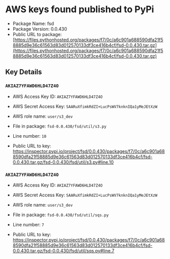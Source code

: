 # AWS keys found published to PyPi

* Package Name: fsd
* Package Version: 0.0.430
* Public URL to package: [https://files.pythonhosted.org/packages/f7/0c/a6c901a688590dfa21f58885d9e36c61563d83d012570133df3ce416b4cf/fsd-0.0.430.tar.gz](https://files.pythonhosted.org/packages/f7/0c/a6c901a688590dfa21f58885d9e36c61563d83d012570133df3ce416b4cf/fsd-0.0.430.tar.gz)

## Key Details

### `AKIAZ7YFAWD6HLD47Z4O`

* AWS Access Key ID: `AKIAZ7YFAWD6HLD47Z4O`
* AWS Secret Access Key: `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` 
* AWS role name: `user/s3_dev`
* File in package: `fsd-0.0.430/fsd/util/s3.py`
* Line number: `10`

* Public URL to key: https://inspector.pypi.io/project/fsd/0.0.430/packages/f7/0c/a6c901a688590dfa21f58885d9e36c61563d83d012570133df3ce416b4cf/fsd-0.0.430.tar.gz/fsd-0.0.430/fsd/util/s3.py#line.10



### `AKIAZ7YFAWD6HLD47Z4O`

* AWS Access Key ID: `AKIAZ7YFAWD6HLD47Z4O`
* AWS Secret Access Key: `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` 
* AWS role name: `user/s3_dev`
* File in package: `fsd-0.0.430/fsd/util/sqs.py`
* Line number: `7`

* Public URL to key: https://inspector.pypi.io/project/fsd/0.0.430/packages/f7/0c/a6c901a688590dfa21f58885d9e36c61563d83d012570133df3ce416b4cf/fsd-0.0.430.tar.gz/fsd-0.0.430/fsd/util/sqs.py#line.7


